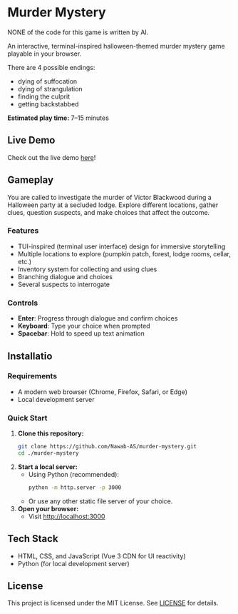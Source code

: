 # Murder Mystery

NONE of the code for this game is written by AI.

An interactive, terminal-inspired halloween-themed murder mystery game playable in your browser.

There are 4 possible endings:
 - dying of suffocation
 - dying of strangulation
 - finding the culprit
 - getting backstabbed

**Estimated play time:** 7–15 minutes



## Live Demo
Check out the live demo [here](https://nawab-as.software/murder-mystery)!



## Gameplay

You are called to investigate the murder of Victor Blackwood during a Halloween party at a secluded lodge. Explore different locations, gather clues, question suspects, and make choices that affect the outcome.

### Features
- TUI-inspired (terminal user interface) design for immersive storytelling
- Multiple locations to explore (pumpkin patch, forest, lodge rooms, cellar, etc.)
- Inventory system for collecting and using clues
- Branching dialogue and choices
- Several suspects to interrogate

### Controls
- **Enter**: Progress through dialogue and confirm choices
- **Keyboard**: Type your choice when prompted
- **Spacebar**: Hold to speed up text animation



## Installatio

### Requirements
- A modern web browser (Chrome, Firefox, Safari, or Edge)
- Local development server

### Quick Start
1. **Clone this repository:**
	```bash
	git clone https://github.com/Nawab-AS/murder-mystery.git
	cd ./murder-mystery
	```
2. **Start a local server:**
	- Using Python (recommended):
	  ```bash
	  python -m http.server -p 3000
	  ```
	- Or use any other static file server of your choice.
3. **Open your browser:**
	- Visit [http://localhost:3000](http://localhost:3000)



## Tech Stack

- HTML, CSS, and JavaScript (Vue 3 CDN for UI reactivity)
- Python (for local development server)



## License

This project is licensed under the MIT License. See [LICENSE](LICENSE) for details.
